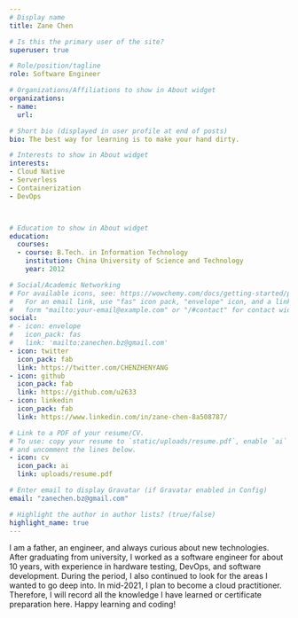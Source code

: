 ```yaml
---
# Display name
title: Zane Chen

# Is this the primary user of the site?
superuser: true

# Role/position/tagline
role: Software Engineer

# Organizations/Affiliations to show in About widget
organizations:
- name: 
  url: 

# Short bio (displayed in user profile at end of posts)
bio: The best way for learning is to make your hand dirty.

# Interests to show in About widget
interests:
- Cloud Native
- Serverless
- Containerization
- DevOps



# Education to show in About widget
education:
  courses:
  - course: B.Tech. in Information Technology
    institution: China University of Science and Technology
    year: 2012

# Social/Academic Networking
# For available icons, see: https://wowchemy.com/docs/getting-started/page-builder/#icons
#   For an email link, use "fas" icon pack, "envelope" icon, and a link in the
#   form "mailto:your-email@example.com" or "/#contact" for contact widget.
social:
# - icon: envelope
#   icon_pack: fas
#   link: 'mailto:zanechen.bz@gmail.com'
- icon: twitter
  icon_pack: fab
  link: https://twitter.com/CHENZHENYANG
- icon: github
  icon_pack: fab
  link: https://github.com/u2633
- icon: linkedin
  icon_pack: fab
  link: https://www.linkedin.com/in/zane-chen-8a508787/

# Link to a PDF of your resume/CV.
# To use: copy your resume to `static/uploads/resume.pdf`, enable `ai` icons in `params.toml`, 
# and uncomment the lines below.
- icon: cv
  icon_pack: ai
  link: uploads/resume.pdf

# Enter email to display Gravatar (if Gravatar enabled in Config)
email: "zanechen.bz@gmail.com"

# Highlight the author in author lists? (true/false)
highlight_name: true
---
```

I am a father, an engineer, and always curious about new technologies.
After graduating from university, I worked as a software engineer for about 10 years, with experience in hardware testing, DevOps, and software development. During the period, I also continued to look for the areas I wanted to go deep into. In mid-2021, I plan to become a cloud practitioner. Therefore, I will record all the knowledge I have learned or certificate preparation here. Happy learning and coding!

<!-- {{< icon name="download" pack="fas" >}} Download my {{< staticref "uploads/resume.pdf" "newtab" >}}resumé{{< /staticref >}}. -->
